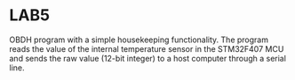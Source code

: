 # LAB5

OBDH program with a simple housekeeping functionality. The program reads the value of the internal temperature sensor in the STM32F407 MCU and sends the raw value (12-bit integer) to a host computer through a serial line.

